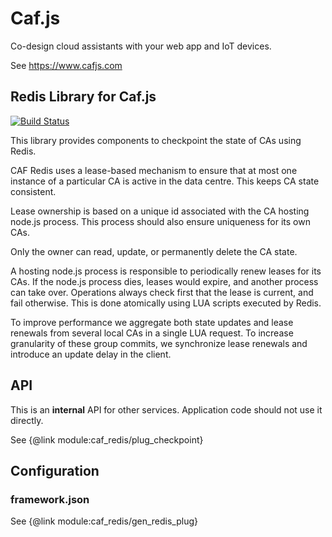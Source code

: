 # Caf.js

Co-design cloud assistants with your web app and IoT devices.

See https://www.cafjs.com

## Redis Library for Caf.js
[![Build Status](https://travis-ci.org/cafjs/caf_redis.svg?branch=master)](https://travis-ci.org/cafjs/caf_redis)


This library provides components to checkpoint the state of CAs using Redis.

CAF Redis uses a lease-based  mechanism to ensure that at most one instance of a particular CA is active in the data centre. This keeps CA state consistent.

Lease ownership is based on a unique id associated with the CA hosting node.js process. This process should also ensure uniqueness for its own CAs.

Only the owner can read, update, or permanently delete the CA state.

A hosting node.js process is responsible to periodically renew leases for its CAs.  If the node.js process dies, leases would expire, and another process can take over. Operations always check first that the lease is current, and fail otherwise. This is done atomically using LUA scripts executed by Redis.

To improve performance we aggregate both state updates and lease renewals from several local CAs in a single LUA request. To increase granularity of these group commits, we synchronize lease renewals and introduce an update delay in the client.

## API

This is an **internal** API for other services. Application code should not use it directly.

See {@link  module:caf_redis/plug_checkpoint}

## Configuration

### framework.json

See {@link  module:caf_redis/gen_redis_plug}
